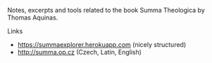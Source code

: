 Notes, excerpts and tools related to the book Summa Theologica by Thomas Aquinas.

Links

- https://summaexplorer.herokuapp.com (nicely structured)
- http://summa.op.cz (Czech, Latin, English)
